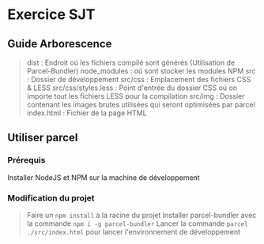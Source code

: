 # Exercice SJT
## Guide Arborescence 

>dist : Endroit oú les fichiers compilé sont générés (Utilisation de Parcel-Bundler)
>node_modules : oú sont stocker les modules NPM
>src : Dossier de développement
>src/css : Emplacement des fichiers CSS & LESS
>src/css/styles.less : Point d'entrée du dossier CSS oú on importe tout les fichiers LESS pour la compilation
>src/img : Dossier contenant les images brutes utilisées qui seront optimisées par parcel
>index.html : Fichier de la page HTML

## Utiliser parcel

### Prérequis 
Installer NodeJS et NPM sur la machine de développement

### Modification du projet
>Faire un `npm install` à la racine du projet
>Installer parcel-bundler avec la commande `npm i -g parcel-bundler`
>Lancer la commande `parcel ./src/index.html` pour lancer l'environnement de développement